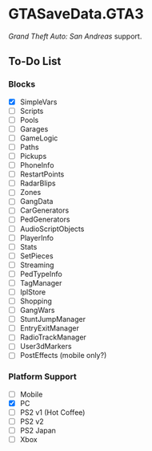 # GTASaveData.GTA3
*Grand Theft Auto: San Andreas* support.

## To-Do List
### Blocks
- [x] SimpleVars
- [ ] Scripts
- [ ] Pools
- [ ] Garages
- [ ] GameLogic
- [ ] Paths
- [ ] Pickups
- [ ] PhoneInfo
- [ ] RestartPoints
- [ ] RadarBlips
- [ ] Zones
- [ ] GangData
- [ ] CarGenerators
- [ ] PedGenerators
- [ ] AudioScriptObjects
- [ ] PlayerInfo
- [ ] Stats
- [ ] SetPieces
- [ ] Streaming
- [ ] PedTypeInfo
- [ ] TagManager
- [ ] IplStore
- [ ] Shopping
- [ ] GangWars
- [ ] StuntJumpManager
- [ ] EntryExitManager
- [ ] RadioTrackManager
- [ ] User3dMarkers
- [ ] PostEffects (mobile only?)

### Platform Support
- [ ] Mobile
- [x] PC
- [ ] PS2 v1 (Hot Coffee)
- [ ] PS2 v2
- [ ] PS2 Japan
- [ ] Xbox
